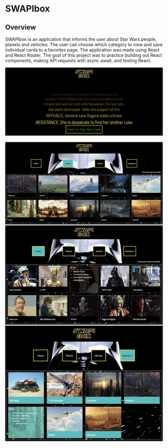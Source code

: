 # SWAPIbox

## Overview 

SWAPIbox is an application that informs the user about Star Wars people, planets and vehicles. The user can choose which category to view and save individual cards to a favorites page. The application was made using React and React Router. The goal of this project was to practice building out React components, making API requests with async await, and testing React. 

![Home Screen](swapibox-home-screen.png)
![Card Page Example](swapibox-planets-page.png)
![Hover Example](swapibox-hover.png)
![Favorites Page](swapibox-favorites.png)
